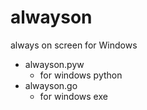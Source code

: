 # alwayson
always on screen for Windows
- alwayson.pyw
  - for windows python
- alwayson.go
  - for windows exe